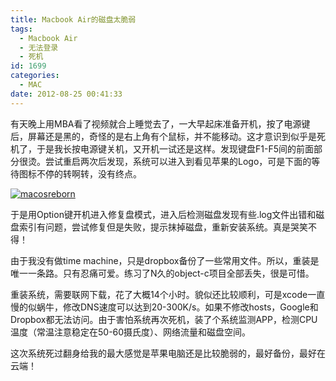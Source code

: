 ```yaml
---
title: Macbook Air的磁盘太脆弱
tags:
  - Macbook Air
  - 无法登录
  - 死机
id: 1699
categories:
  - MAC
date: 2012-08-25 00:41:33
---
```


有天晚上用MBA看了视频就合上睡觉去了，一大早起床准备开机，按了电源键后，屏幕还是黑的，奇怪的是右上角有个鼠标，并不能移动。这才意识到似乎是死机了，于是我长按电源键关机，又开机一试还是这样。发现键盘F1-F5间的前面部分很烫。尝试重启两次后发现，系统可以进入到看见苹果的Logo，可是下面的等待图标不停的转啊转，没有终点。

[![](http://www.zhaiduo.com/wp-content/uploads/2012/08/macosreborn-300x300.jpg "macosreborn")](http://www.zhaiduo.com/2012/08/macbook-air%e7%9a%84%e7%a3%81%e7%9b%98%e5%a4%aa%e8%84%86%e5%bc%b1/macosreborn/)

于是用Option键开机进入修复盘模式，进入后检测磁盘发现有些.log文件出错和磁盘索引有问题，尝试修复但是失败，提示抹掉磁盘，重新安装系统。真是哭笑不得！

由于我没有做time machine，只是dropbox备份了一些常用文件。所以，重装是唯一一条路。只有忍痛可爱。练习了N久的object-c项目全部丢失，很是可惜。

重装系统，需要联网下载，花了大概14个小时。貌似还比较顺利，可是xcode一直慢的似蜗牛，修改DNS速度可以达到20-300K/s。如果不修改hosts，Google和Dropbox都无法访问。由于害怕系统再次死机，装了个系统监测APP，检测CPU温度（常温注意稳定在50-60摄氏度）、网络流量和磁盘空间。

这次系统死过翻身给我的最大感觉是苹果电脑还是比较脆弱的，最好备份，最好在云端！

&nbsp;